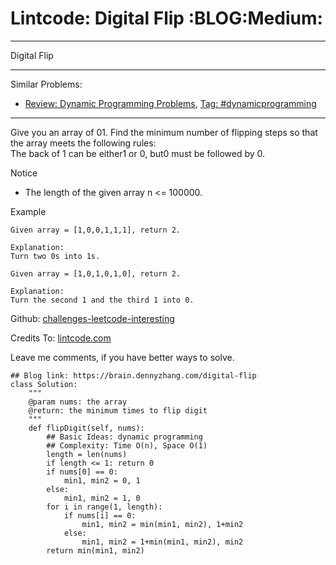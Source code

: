 # Lintcode: Digital Flip     :BLOG:Medium:


---

Digital Flip  

---

Similar Problems:  
-   [Review: Dynamic Programming Problems](https://brain.dennyzhang.com/review-dynamicprogramming), [Tag: #dynamicprogramming](https://brain.dennyzhang.com/tag/dynamicprogramming)

---

Give you an array of 01. Find the minimum number of flipping steps so that the array meets the following rules:  
The back of 1 can be either1 or 0, but0 must be followed by 0.  

Notice  
-   The length of the given array n <= 100000.

Example  

    Given array = [1,0,0,1,1,1], return 2.
    
    Explanation:
    Turn two 0s into 1s.

    Given array = [1,0,1,0,1,0], return 2.
    
    Explanation:
    Turn the second 1 and the third 1 into 0.

Github: [challenges-leetcode-interesting](https://github.com/DennyZhang/challenges-leetcode-interesting/tree/master/digital-flip)  

Credits To: [lintcode.com](http://www.lintcode.com/en/problem/digital-flip/)  

Leave me comments, if you have better ways to solve.  

    ## Blog link: https://brain.dennyzhang.com/digital-flip
    class Solution:
        """
        @param nums: the array
        @return: the minimum times to flip digit
        """
        def flipDigit(self, nums):
            ## Basic Ideas: dynamic programming
            ## Complexity: Time O(n), Space O(1)
            length = len(nums)
            if length <= 1: return 0
            if nums[0] == 0:
                min1, min2 = 0, 1
            else:
                min1, min2 = 1, 0
            for i in range(1, length):
                if nums[i] == 0:
                    min1, min2 = min(min1, min2), 1+min2
                else:
                    min1, min2 = 1+min(min1, min2), min2
            return min(min1, min2)
